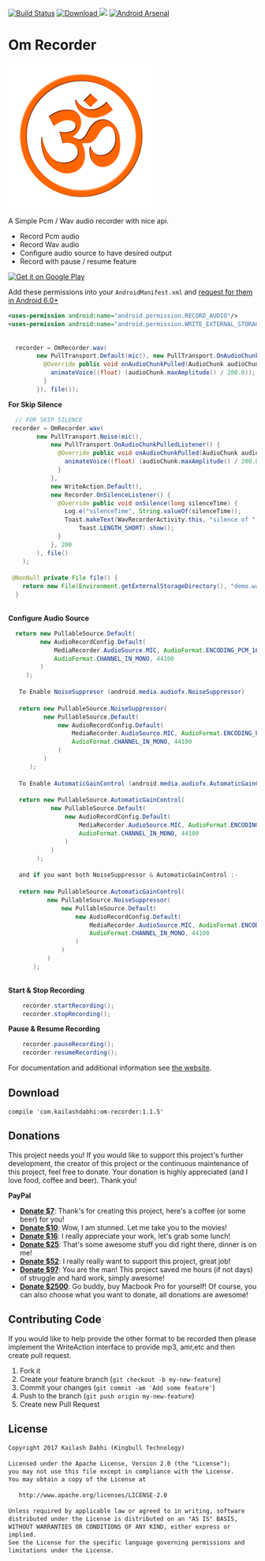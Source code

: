 [![Build Status](https://travis-ci.org/kailash09dabhi/OmRecorder.svg?branch=master)](https://travis-ci.org/kailash09dabhi/OmRecorder) [ ![Download](https://api.bintray.com/packages/kailash09dabhi/maven/om-recorder/images/download.svg) ](https://bintray.com/kailash09dabhi/maven/om-recorder/_latestVersion) <a href="http://www.methodscount.com/?lib=com.kailashdabhi%3Aom-recorder%3A1.1.3"><img src="https://img.shields.io/badge/Methods count-132-e91e63.svg"/></a> 
[![Android Arsenal](https://img.shields.io/badge/Android%20Arsenal-OmRecorder-orange.svg?style=flat)](https://android-arsenal.com/details/1/4028)

Om Recorder
============

![Logo](website/static/om.png)

A Simple Pcm / Wav audio recorder with nice api. 

 * Record Pcm audio
 * Record Wav audio
 * Configure audio source to have desired output
 * Record with pause / resume feature
 
<a href='https://play.google.com/store/apps/details?id=com.kingbull.omrecorder&pcampaignid=MKT-Other-global-all-co-prtnr-py-PartBadge-Mar2515-1'><img alt='Get it on Google Play'  height="80" src='https://play.google.com/intl/en_us/badges/images/generic/en_badge_web_generic.png'/></a>

Add these permissions into your `AndroidManifest.xml` and [request for them in Android 6.0+](https://developer.android.com/training/permissions/requesting.html)
```xml
<uses-permission android:name="android.permission.RECORD_AUDIO"/>
<uses-permission android:name="android.permission.WRITE_EXTERNAL_STORAGE"/>
```
```java

  recorder = OmRecorder.wav(
        new PullTransport.Default(mic(), new PullTransport.OnAudioChunkPulledListener() {
          @Override public void onAudioChunkPulled(AudioChunk audioChunk) {
            animateVoice((float) (audioChunk.maxAmplitude() / 200.0));
          }
        }), file());
```   
__For Skip Silence__
```java
  // FOR SKIP SILENCE     
 recorder = OmRecorder.wav(
        new PullTransport.Noise(mic(),
            new PullTransport.OnAudioChunkPulledListener() {
              @Override public void onAudioChunkPulled(AudioChunk audioChunk) {
                animateVoice((float) (audioChunk.maxAmplitude() / 200.0));
              }
            },
            new WriteAction.Default(),
            new Recorder.OnSilenceListener() {
              @Override public void onSilence(long silenceTime) {
                Log.e("silenceTime", String.valueOf(silenceTime));
                Toast.makeText(WavRecorderActivity.this, "silence of " + silenceTime + " detected",
                    Toast.LENGTH_SHORT).show();
              }
            }, 200
        ), file()
    );
      
 @NonNull private File file() {
    return new File(Environment.getExternalStorageDirectory(), "demo.wav");
  }
  
```
__Configure Audio Source__
```java
  return new PullableSource.Default(
         new AudioRecordConfig.Default(
             MediaRecorder.AudioSource.MIC, AudioFormat.ENCODING_PCM_16BIT,
             AudioFormat.CHANNEL_IN_MONO, 44100
         )
     );
     
   To Enable NoiseSuppresor (android.media.audiofx.NoiseSuppressor)
   
   return new PullableSource.NoiseSuppressor(
          new PullableSource.Default(
              new AudioRecordConfig.Default(
                  MediaRecorder.AudioSource.MIC, AudioFormat.ENCODING_PCM_16BIT,
                  AudioFormat.CHANNEL_IN_MONO, 44100
              )
          )
      );   
      
   To Enable AutomaticGainControl (android.media.audiofx.AutomaticGainControl)
   
   return new PullableSource.AutomaticGainControl(
            new PullableSource.Default(
                new AudioRecordConfig.Default(
                    MediaRecorder.AudioSource.MIC, AudioFormat.ENCODING_PCM_16BIT,
                    AudioFormat.CHANNEL_IN_MONO, 44100
                )
            )
        );    
        
   and if you want both NoiseSuppressor & AutomaticGainControl :-
   
   return new PullableSource.AutomaticGainControl(
           new PullableSource.NoiseSuppressor(
               new PullableSource.Default(
                   new AudioRecordConfig.Default(
                       MediaRecorder.AudioSource.MIC, AudioFormat.ENCODING_PCM_16BIT,
                       AudioFormat.CHANNEL_IN_MONO, 44100
                   )
               )
           )
       );
       
```
__Start & Stop Recording__
```java
    recorder.startRecording();
    recorder.stopRecording();
```
__Pause & Resume Recording__
```java
    recorder.pauseRecording();
    recorder.resumeRecording();
```

For documentation and additional information see [the website][1].

Download
--------
    compile 'com.kailashdabhi:om-recorder:1.1.5'
    

Donations
---------

This project needs you! If you would like to support this project's further development, the creator of this project or the continuous maintenance of this project, feel free to donate. Your donation is highly appreciated (and I love food, coffee and beer). Thank you!

**PayPal**

* **[Donate $7]**: Thank's for creating this project, here's a coffee (or some beer) for you!
* **[Donate $10]**: Wow, I am stunned. Let me take you to the movies!
* **[Donate $16]**: I really appreciate your work, let's grab some lunch!
* **[Donate $25]**: That's some awesome stuff you did right there, dinner is on me!
* **[Donate $52]**: I really really want to support this project, great job!
* **[Donate $97]**: You are the man! This project saved me hours (if not days) of struggle and hard work, simply awesome!
* **[Donate $2500]**: Go buddy, buy Macbook Pro for yourself!
Of course, you can also choose what you want to donate, all donations are awesome!

## Contributing Code

If you would like to help provide the other format to be recorded then please implement the  WriteAction interface to provide mp3, amr,etc and then create pull request.

1. Fork it
2. Create your feature branch (`git checkout -b my-new-feature`)
3. Commit your changes (`git commit -am 'Add some feature'`)
4. Push to the branch (`git push origin my-new-feature`)
5. Create new Pull Request
    
License
-------

    Copyright 2017 Kailash Dabhi (Kingbull Technology)

    Licensed under the Apache License, Version 2.0 (the "License");
    you may not use this file except in compliance with the License.
    You may obtain a copy of the License at

       http://www.apache.org/licenses/LICENSE-2.0

    Unless required by applicable law or agreed to in writing, software
    distributed under the License is distributed on an "AS IS" BASIS,
    WITHOUT WARRANTIES OR CONDITIONS OF ANY KIND, either express or implied.
    See the License for the specific language governing permissions and
    limitations under the License.


 [1]: https://kailash09dabhi.github.io/OmRecorder/
 [Donate $7]: 		https://www.paypal.me/MrKailashDabhi/7
 [Donate $10]:  		https://www.paypal.me/MrKailashDabhi/10
 [Donate $16]:  		https://www.paypal.me/MrKailashDabhi/16
 [Donate $25]:  		https://www.paypal.me/MrKailashDabhi/25
 [Donate $52]: 		https://www.paypal.me/MrKailashDabhi/52
 [Donate $97]: 		https://www.paypal.me/MrKailashDabhi/97
 [Donate $2500]: 	https://www.paypal.me/MrKailashDabhi/2500

